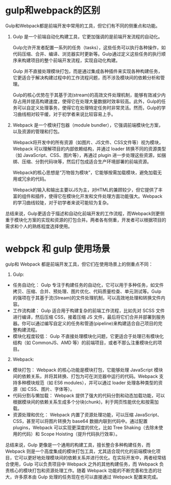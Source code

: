 # gulp和webpack的区别

Gulp和Webpack都是前端开发中常用的工具，但它们有不同的侧重点和功能。

1. Gulp 是一个前端自动化构建工具，它更加强调的是前端开发流程的自动化。
   
   Gulp允许开发者配置一系列的任务（tasks），这些任务可以执行各种操作，如代码压缩、合并、编译、浏览器实时更新等。Gulp通过定义这些任务的执行顺序来构建项目的整个前端开发流程，实现自动化构建。

   Gulp 并不直接处理模块打包，而是通过集成各种插件来实现各种构建任务，它更适合于解决构建过程中的工作流程问题，而不涉及模块间的依赖分析和管理。

   Gulp的核心优势在于其基于流(stream)的高效文件处理机制，能够有效减少内存占用并提高构建速度，使得它在处理大量数据时效率较高。此外，Gulp的任务可以自定义处理事务，使得它在处理特定任务时非常灵活。然而，Gulp的学习曲线相对较平缓，对于初学者来说比较容易上手。

2. Webpack 是一个模块打包器（module bundler），它强调前端模块化方案，以及资源的管理和打包。
   
   Webpack将开发中的所有资源（如图片、JS文件、CSS文件等）视为模块，Webpack 可以理解项目的内部依赖结构，并通过 loader 转换不同的资源类型（如 JavaScript、CSS、图片等），再通过 plugin 进一步处理这些资源，如捆绑、压缩、分割代码块等，然后打包成适合生产环境部署的前端资源。
   
   Webpack的核心思想是“万物皆为模块”，它能够按需加载模块，避免加载无用或冗余的代码。
   
   Webpack的输入和输出主要以JS为主，对HTML的兼顾较少，但它提供了丰富的组件和插件，使得它在模块化开发和文件处理方面功能强大。Webpack的学习曲线较陡，对于初学者来说可能较为复杂。
   
总结来说，Gulp更适合于描述和自动化前端开发的工作流程，而Webpack则更侧重于模块化方案的实现和资源的打包合并。两者各有侧重，开发者可以根据项目的需求和个人的熟练程度选择使用。

# webpck 和 gulp 使用场景

gulp和 Webpack 都是前端开发工具，但它们在使用场景上的侧重点不同：

1. Gulp:

- 任务自动化：
Gulp 专注于构建任务的自动化，它可以用于多种任务，如文件拷贝、压缩、合并、预处理、图片优化、代码质量检查、单元测试等。Gulp 的强项在于其基于流(Stream)的文件处理机制，可以高效地处理和转换文件内容。
- 工作流构建：
Gulp 适合用于构建复杂的前端工作流程，比如先对 SCSS 文件进行编译，然后压缩 CSS，接着压缩 JS 文件，最后将它们合并并部署到服务器。你可以通过编写自定义的任务和管道(pipeline)来构建适合自己项目的完整构建流程。
- 模块化程度较低：
Gulp 不直接处理模块化问题，它更适合于处理已有模块化结构（如 CommonJS、AMD 等）的前端项目，或者不那么注重模块化的项目。

2. Webpack:

- 模块打包：
Webpack 的核心功能是模块打包，它能够处理 JavaScript 模块间的依赖关系，并将其转换、打包为可在浏览器中运行的代码。Webpack 支持多种模块规范（如 ES6 modules），并可以通过 loader 处理各种类型的资源（如 CSS、图片、字体等）。
- 代码分割与懒加载：
Webpack 提供了强大的代码分割和动态加载功能，可以根据模块间的依赖关系生成多个分块(chunk)，利于网页性能优化和按需加载。
- 资源处理和优化：
Webpack 内置了资源处理功能，可以压缩 JavaScript、CSS，甚至可以将图片转换为 base64 数据内联到代码中。通过配置 plugins，Webpack 可以实现更深度的优化，比如 Tree Shaking（去除未使用的代码）和 Scope Hoisting（提升代码执行效率）。

总结来说，Gulp 更像是一个通用的构建工具，擅长整合多种构建任务，而 Webpack 则是一个高度集成的模块打包工具，尤其适合现代化的前端模块化项目，它可以更好地处理模块间的依赖关系并进行优化。在实际开发中，两者经常结合使用，Gulp 可以负责项目中 Webpack 之外的其他构建任务，而 Webpack 负责核心的模块打包和资源处理工作。随着 Webpack 功能的不断完善和生态的壮大，许多原本由 Gulp 处理的任务现在也可以直接通过 Webpack 配置来完成。
